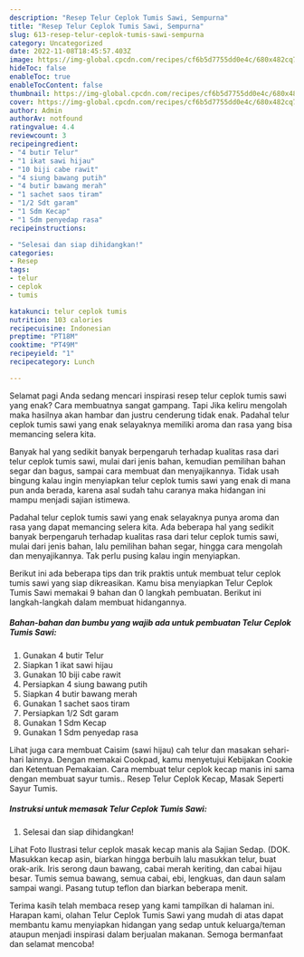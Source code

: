 ```yaml
---
description: "Resep Telur Ceplok Tumis Sawi, Sempurna"
title: "Resep Telur Ceplok Tumis Sawi, Sempurna"
slug: 613-resep-telur-ceplok-tumis-sawi-sempurna
category: Uncategorized
date: 2022-11-08T18:45:57.403Z
image: https://img-global.cpcdn.com/recipes/cf6b5d7755dd0e4c/680x482cq70/telur-ceplok-tumis-sawi-foto-resep-utama.jpg
hideToc: false
enableToc: true
enableTocContent: false
thumbnail: https://img-global.cpcdn.com/recipes/cf6b5d7755dd0e4c/680x482cq70/telur-ceplok-tumis-sawi-foto-resep-utama.jpg
cover: https://img-global.cpcdn.com/recipes/cf6b5d7755dd0e4c/680x482cq70/telur-ceplok-tumis-sawi-foto-resep-utama.jpg
author: Admin
authorAv: notfound
ratingvalue: 4.4
reviewcount: 3
recipeingredient:
- "4 butir Telur"
- "1 ikat sawi hijau"
- "10 biji cabe rawit"
- "4 siung bawang putih"
- "4 butir bawang merah"
- "1 sachet saos tiram"
- "1/2 Sdt garam"
- "1 Sdm Kecap"
- "1 Sdm penyedap rasa"
recipeinstructions:

- "Selesai dan siap dihidangkan!"
categories:
- Resep
tags:
- telur
- ceplok
- tumis

katakunci: telur ceplok tumis 
nutrition: 103 calories
recipecuisine: Indonesian
preptime: "PT18M"
cooktime: "PT49M"
recipeyield: "1"
recipecategory: Lunch

---
```



Selamat pagi Anda sedang mencari inspirasi resep telur ceplok tumis sawi yang enak? Cara membuatnya sangat gampang. Tapi Jika keliru mengolah maka hasilnya akan hambar dan justru cenderung tidak enak. Padahal telur ceplok tumis sawi yang enak selayaknya memiliki aroma dan rasa yang bisa memancing selera kita.


Banyak hal yang sedikit banyak berpengaruh terhadap kualitas rasa dari telur ceplok tumis sawi, mulai dari jenis bahan, kemudian pemilihan bahan segar dan bagus, sampai cara membuat dan menyajikannya. Tidak usah bingung kalau ingin menyiapkan telur ceplok tumis sawi yang enak di mana pun anda berada, karena asal sudah tahu caranya maka hidangan ini mampu menjadi sajian istimewa.

Padahal telur ceplok tumis sawi yang enak selayaknya punya aroma dan rasa yang dapat memancing selera kita. Ada beberapa hal yang sedikit banyak berpengaruh terhadap kualitas rasa dari telur ceplok tumis sawi, mulai dari jenis bahan, lalu pemilihan bahan segar, hingga cara mengolah dan menyajikannya. Tak perlu pusing kalau ingin menyiapkan.


Berikut ini ada beberapa tips dan trik praktis untuk membuat telur ceplok tumis sawi yang siap dikreasikan. Kamu bisa menyiapkan Telur Ceplok Tumis Sawi memakai 9 bahan dan 0 langkah pembuatan. Berikut ini langkah-langkah dalam membuat hidangannya.

<!--inarticleads1-->

##### Bahan-bahan dan bumbu yang wajib ada untuk pembuatan Telur Ceplok Tumis Sawi:

1. Gunakan 4 butir Telur
1. Siapkan 1 ikat sawi hijau
1. Gunakan 10 biji cabe rawit
1. Persiapkan 4 siung bawang putih
1. Siapkan 4 butir bawang merah
1. Gunakan 1 sachet saos tiram
1. Persiapkan 1/2 Sdt garam
1. Gunakan 1 Sdm Kecap
1. Gunakan 1 Sdm penyedap rasa


Lihat juga cara membuat Caisim (sawi hijau) cah telur dan masakan sehari-hari lainnya. Dengan memakai Cookpad, kamu menyetujui Kebijakan Cookie dan Ketentuan Pemakaian. Cara membuat telur ceplok kecap manis ini sama dengan membuat sayur tumis.. Resep Telur Ceplok Kecap, Masak Seperti Sayur Tumis. 

<!--inarticleads2-->

##### Instruksi untuk memasak Telur Ceplok Tumis Sawi:


1. Selesai dan siap dihidangkan!

Lihat Foto Ilustrasi telur ceplok masak kecap manis ala Sajian Sedap. (DOK. Masukkan kecap asin, biarkan hingga berbuih lalu masukkan telur, buat orak-arik. Iris serong daun bawang, cabai merah keriting, dan cabai hijau besar. Tumis semua bawang, semua cabai, ebi, lengkuas, dan daun salam sampai wangi. Pasang tutup teflon dan biarkan beberapa menit. 

Terima kasih telah membaca resep yang kami tampilkan di halaman ini. Harapan kami, olahan Telur Ceplok Tumis Sawi yang mudah di atas dapat membantu kamu menyiapkan hidangan yang sedap untuk keluarga/teman ataupun menjadi inspirasi dalam berjualan makanan. Semoga bermanfaat dan selamat mencoba!
